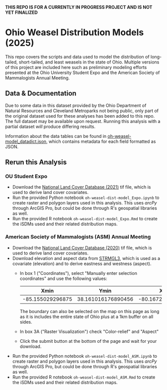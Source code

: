 **THIS REPO IS FOR A CURRENTLY IN PROGRESS PROJECT AND IS NOT YET FINALIZED**

# Ohio Weasel Distribution Models (2025)
This repo covers the scripts and data used to model the distribution of long-tailed, short-tailed, and least weasels in the state of Ohio. Multiple versions of this project are included here such as preliminary modeling efforts presented at the Ohio University Student Expo and the American Society of Mammalogists Annual Meeting.

## Data & Documentation
Due to some data in this dataset provided by the Ohio Department of Natural Resources and Cleveland Metroparks not being public, only part of the original dataset used for these analyses has been added to this repo. The full dataset may be available upon request. Running this analysis with a partial dataset _will_ produce differing results.

Information about the data tables can be found in [oh-weasel-model_datadict.json](https://github.com/oxyppgyn/oh-weasel-dist-model/blob/643d11495c15efdd9e97da767acc88085d82c718/oh-weasel-model_datadict.json), which contains metadata for each field formatted as JSON.

## Rerun this Analysis
### OU Student Expo
* Download the [National Land Cover Database (2021)](https://www.mrlc.gov/downloads/sciweb1/shared/mrlc/data-bundles/Annual_NLCD_LndCov_2021_CU_C1V0.tif) tif file, which is used to derive land cover covariates.
* Run the provided Python notebook `oh-weasel-dist-model_Expo.ipynb` to create raster and polygon layers used in this analysis. This uses _arcPy_ through ArcGIS Pro, but could be done through R's geospatial libraries as well.
* Run the provided R notebook `oh-weasel-dist-model_Expo.Rmd` to create the iSDMs used and their related distribution maps.

### American Society of Mammalogists (ASM) Annual Meeting
* Download the [National Land Cover Database (2020)](https://www.mrlc.gov/downloads/sciweb1/shared/mrlc/data-bundles/Annual_NLCD_LndCov_2000_CU_C1V0.tif) tif file, which is used to derive land cover covariates.
* Download elevation and aspect data from [STRMGL3](https://portal.opentopography.org/raster?opentopoID=OTSRTM.042013.4326.1), which is used as a covariate (elevation) and to derive eastness and westness (aspect).
  * In box 1 ("Coordinates"), select "Manually enter selection coordinates" and use the following values:

    Xmin | Ymin | XMax | YMax
    --|--|--|--
    -85.155029296875 | 38.161016176890456 | -80.16723632812499 | 42.188337776657335

    The boundary can also be selected on the map on this page as long as it is includes the entire state of Ohio plus at a 1km buffer on all sides.

  * In box 3A ("Raster Visualization") check "Color-relief" and "Aspect"
  * Click the submit button at the bottom of the page and wait for your download.
* Run the provided Python notebook `oh-weasel-dist-model_ASM.ipynb` to create raster and polygon layers used in this analysis. This uses _arcPy_ through ArcGIS Pro, but could be done through R's geospatial libraries as well.
* Run the provided R notebook `oh-weasel-dist-model_ASM.Rmd` to create the iSDMs used and their related distribution maps.

